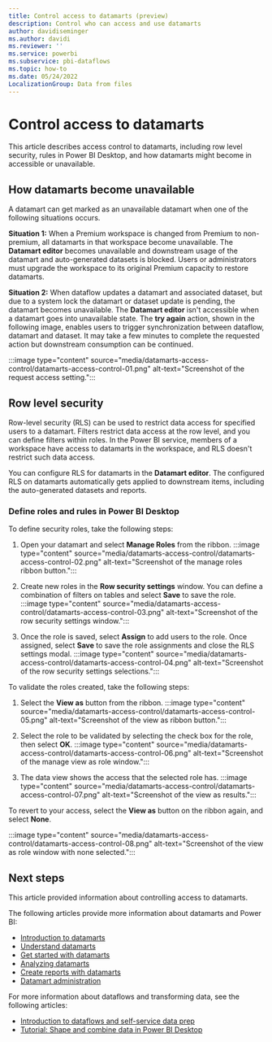 ```yaml
---
title: Control access to datamarts (preview)
description: Control who can access and use datamarts
author: davidiseminger
ms.author: davidi
ms.reviewer: ''
ms.service: powerbi
ms.subservice: pbi-dataflows
ms.topic: how-to
ms.date: 05/24/2022
LocalizationGroup: Data from files
---
```


# Control access to datamarts

This article describes access control to datamarts, including row level security, rules in Power BI Desktop, and how datamarts might become in accessible or unavailable.

## How datamarts become unavailable

A datamart can get marked as an unavailable datamart when one of the following situations occurs.

**Situation 1:** When a Premium workspace is changed from Premium to non-premium, all datamarts in that workspace become unavailable. The **Datamart editor** becomes unavailable and downstream usage of the datamart and auto-generated datasets is blocked. Users or administrators must upgrade the workspace to its original Premium capacity to restore datamarts.

**Situation 2:** When dataflow updates a datamart and associated dataset, but due to a system lock the datamart or dataset update is pending, the datamart becomes unavailable. The **Datamart editor** isn't accessible when a datamart goes into unavailable state. The **try again** action, shown in the following image, enables users to trigger synchronization between dataflow, datamart and dataset. It may take a few minutes to complete the requested action but downstream consumption can be continued.

:::image type="content" source="media/datamarts-access-control/datamarts-access-control-01.png" alt-text="Screenshot of the request access setting.":::


## Row level security

Row-level security (RLS) can be used to restrict data access for specified users to a datamart. Filters restrict data access at the row level, and you can define filters within roles. In the Power BI service, members of a workspace have access to datamarts in the workspace, and RLS doesn't restrict such data access.

You can configure RLS for datamarts in the **Datamart editor**. The configured RLS on datamarts automatically gets applied to downstream items, including the auto-generated datasets and reports. 


### Define roles and rules in Power BI Desktop

To define security roles, take the following steps:

1.	Open your datamart and select **Manage Roles** from the ribbon.
    :::image type="content" source="media/datamarts-access-control/datamarts-access-control-02.png" alt-text="Screenshot of the manage roles ribbon button.":::

2.	Create new roles in the **Row security settings** window. You can define a combination of filters on tables and select **Save** to save the role.
    :::image type="content" source="media/datamarts-access-control/datamarts-access-control-03.png" alt-text="Screenshot of the row security settings window.":::

3.	Once the role is saved, select **Assign** to add users to the role. Once assigned, select **Save** to save the role assignments and close the RLS settings modal.
    :::image type="content" source="media/datamarts-access-control/datamarts-access-control-04.png" alt-text="Screenshot of the row security settings selections.":::

To validate the roles created, take the following steps:

1.	Select the **View as** button from the ribbon.
    :::image type="content" source="media/datamarts-access-control/datamarts-access-control-05.png" alt-text="Screenshot of the view as ribbon button.":::

2.	Select the role to be validated by selecting the check box for the role, then select **OK**.
    :::image type="content" source="media/datamarts-access-control/datamarts-access-control-06.png" alt-text="Screenshot of the manage view as role window.":::

3.	The data view shows the access that the selected role has.
    :::image type="content" source="media/datamarts-access-control/datamarts-access-control-07.png" alt-text="Screenshot of the view as results.":::

To revert to your access, select the **View as** button on the ribbon again, and select **None**.

:::image type="content" source="media/datamarts-access-control/datamarts-access-control-08.png" alt-text="Screenshot of the view as role window with none selected.":::


## Next steps
This article provided information about controlling access to datamarts. 

The following articles provide more information about datamarts and Power BI:

* [Introduction to datamarts](datamarts-overview.md)
* [Understand datamarts](datamarts-understand.md)
* [Get started with datamarts](datamarts-get-started.md)
* [Analyzing datamarts](datamarts-analyze.md)
* [Create reports with datamarts](datamarts-create-reports.md)
* [Datamart administration](datamarts-administration.md)


For more information about dataflows and transforming data, see the following articles:
* [Introduction to dataflows and self-service data prep](../dataflows/dataflows-introduction-self-service.md)
* [Tutorial: Shape and combine data in Power BI Desktop](../../connect-data/desktop-shape-and-combine-data.md)

